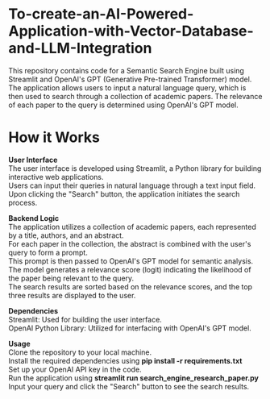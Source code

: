 # To-create-an-AI-Powered-Application-with-Vector-Database-and-LLM-Integration  

This repository contains code for a Semantic Search Engine built using Streamlit and OpenAI's GPT (Generative Pre-trained Transformer) model. The application allows users to input a natural language query, which is then used to search through a collection of academic papers. The relevance of each paper to the query is determined using OpenAI's GPT model.  

# How it Works  
**User Interface**   
The user interface is developed using Streamlit, a Python library for building interactive web applications.  
Users can input their queries in natural language through a text input field.  
Upon clicking the "Search" button, the application initiates the search process.  

**Backend Logic**  
The application utilizes a collection of academic papers, each represented by a title, authors, and an abstract.  
For each paper in the collection, the abstract is combined with the user's query to form a prompt.  
This prompt is then passed to OpenAI's GPT model for semantic analysis.  
The model generates a relevance score (logit) indicating the likelihood of the paper being relevant to the query.  
The search results are sorted based on the relevance scores, and the top three results are displayed to the user.  

**Dependencies**  
Streamlit: Used for building the user interface.  
OpenAI Python Library: Utilized for interfacing with OpenAI's GPT model.  

**Usage**  
Clone the repository to your local machine.  
Install the required dependencies using **pip install -r requirements.txt**  
Set up your OpenAI API key in the code.  
Run the application using **streamlit run search_engine_research_paper.py**  
Input your query and click the "Search" button to see the search results.  
